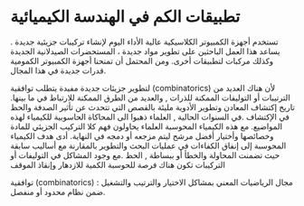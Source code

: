 # تطبيقات الكم في الهندسة الكيميائية
تستخدم أجهزة الكمبيوتر الكلاسيكية عالية الأداء اليوم لإنشاء تركيبات جزيئية جديدة . يساعد هذا العمل الباحثين على تطوير مواد جديدة ، المستحضرات الصيدلانية الجديدة وكذلك مركبات لتطبيقات أخرى. ومن المحتمل أن تمنحنا أجهزة الكمبيوتر الكمومية قدرات جديدة في هذا المجال.

لتطوير جزيئات جديدة مفيدة يتطلب توافقية (combinatorics) لأن  هناك العديد من الترتيبات أو التوليفات الممكنة للذرات , والعديد من الطرق الممكنة للارتباط في ما بينها. تاريخ إكتشاف المعادن وتطوير الأدوية مليئة بالقصص التي تتحدث عن تأثير الصدفة والحظ  في الإكتشاف .في السنوات الحالية , العلماء ذهبوا الى المحاكاة الحاسوبية للكيمياء لهذه المواضيع. مع هذه الكيمياء المحوسبة العلماء يحاولون فهم كلا التركيب الجزيئي للمادة وخصائصها وأختيار أفضل مرشح ليتم مزجعه أو دمجه في النهاية. أدى هدف الكيمياء المحوسبة إلى إنفاق الكفاءات في عمليات البحث والتطوير بالمقارنة مع أساليب سابقة حيث تضمنت المحاولة والخطأ أو ببساطة , الحظ .مع وجود المشاكل في التوليفات أو التركيبات تكون هناك فرصة للحوسبة الكمية للازدهار وإنقاذ الموقف 

توافقية (combinatorics) : مجال الرياضيات المعني بمشاكل الاختيار والترتيب والتشغيل ضمن نظام محدود أو منفصل.

